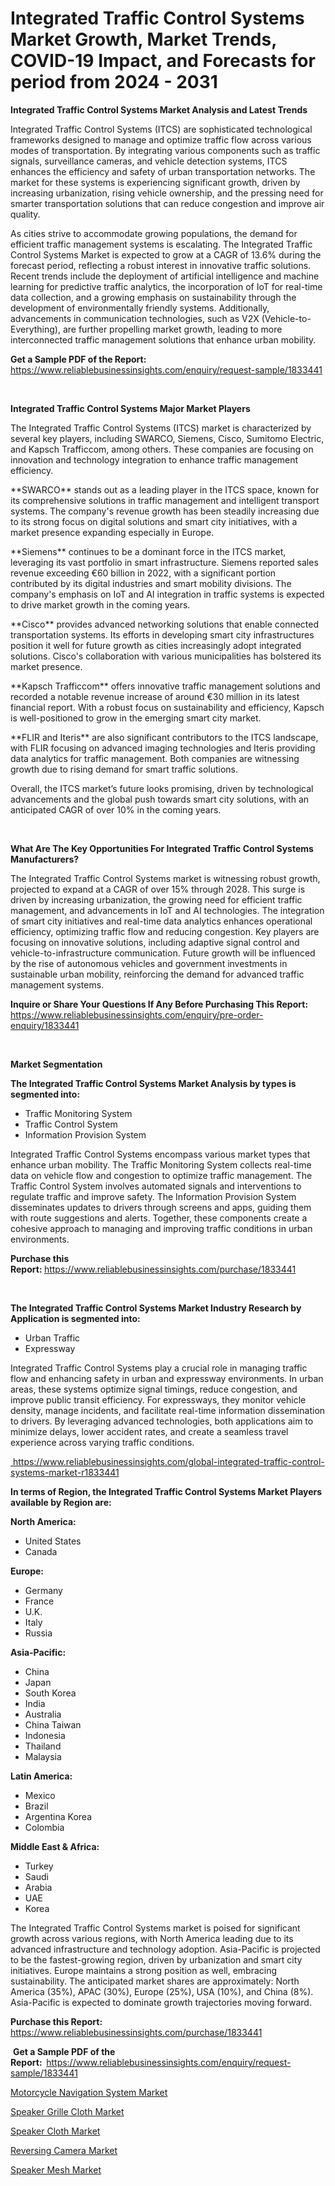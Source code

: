 <p><h1>Integrated Traffic Control Systems Market Growth, Market Trends, COVID-19 Impact, and Forecasts for period from 2024 - 2031</h1></p><p><strong>Integrated Traffic Control Systems Market Analysis and Latest Trends</strong></p>
<p><p>Integrated Traffic Control Systems (ITCS) are sophisticated technological frameworks designed to manage and optimize traffic flow across various modes of transportation. By integrating various components such as traffic signals, surveillance cameras, and vehicle detection systems, ITCS enhances the efficiency and safety of urban transportation networks. The market for these systems is experiencing significant growth, driven by increasing urbanization, rising vehicle ownership, and the pressing need for smarter transportation solutions that can reduce congestion and improve air quality.</p><p>As cities strive to accommodate growing populations, the demand for efficient traffic management systems is escalating. The Integrated Traffic Control Systems Market is expected to grow at a CAGR of 13.6% during the forecast period, reflecting a robust interest in innovative traffic solutions. Recent trends include the deployment of artificial intelligence and machine learning for predictive traffic analytics, the incorporation of IoT for real-time data collection, and a growing emphasis on sustainability through the development of environmentally friendly systems. Additionally, advancements in communication technologies, such as V2X (Vehicle-to-Everything), are further propelling market growth, leading to more interconnected traffic management solutions that enhance urban mobility.</p></p>
<p><strong>Get a Sample PDF of the Report:&nbsp;</strong> <a href="https://www.reliablebusinessinsights.com/enquiry/request-sample/1833441?utm_campaign=1611&utm_medium=2&utm_source=Github&utm_content=ia&utm_term=17102024&utm_id=integrated-traffic-control-systems">https://www.reliablebusinessinsights.com/enquiry/request-sample/1833441</a></p>
<p>&nbsp;</p>
<p><strong>Integrated Traffic Control Systems Major Market Players</strong></p>
<p><p>The Integrated Traffic Control Systems (ITCS) market is characterized by several key players, including SWARCO, Siemens, Cisco, Sumitomo Electric, and Kapsch Trafficcom, among others. These companies are focusing on innovation and technology integration to enhance traffic management efficiency.</p><p>**SWARCO** stands out as a leading player in the ITCS space, known for its comprehensive solutions in traffic management and intelligent transport systems. The company's revenue growth has been steadily increasing due to its strong focus on digital solutions and smart city initiatives, with a market presence expanding especially in Europe.</p><p>**Siemens** continues to be a dominant force in the ITCS market, leveraging its vast portfolio in smart infrastructure. Siemens reported sales revenue exceeding €60 billion in 2022, with a significant portion contributed by its digital industries and smart mobility divisions. The company's emphasis on IoT and AI integration in traffic systems is expected to drive market growth in the coming years.</p><p>**Cisco** provides advanced networking solutions that enable connected transportation systems. Its efforts in developing smart city infrastructures position it well for future growth as cities increasingly adopt integrated solutions. Cisco's collaboration with various municipalities has bolstered its market presence.</p><p>**Kapsch Trafficcom** offers innovative traffic management solutions and recorded a notable revenue increase of around €30 million in its latest financial report. With a robust focus on sustainability and efficiency, Kapsch is well-positioned to grow in the emerging smart city market.</p><p>**FLIR and Iteris** are also significant contributors to the ITCS landscape, with FLIR focusing on advanced imaging technologies and Iteris providing data analytics for traffic management. Both companies are witnessing growth due to rising demand for smart traffic solutions.</p><p>Overall, the ITCS market’s future looks promising, driven by technological advancements and the global push towards smart city solutions, with an anticipated CAGR of over 10% in the coming years.</p></p>
<p>&nbsp;</p>
<p><strong>What Are The Key Opportunities For Integrated Traffic Control Systems Manufacturers?</strong></p>
<p><p>The Integrated Traffic Control Systems market is witnessing robust growth, projected to expand at a CAGR of over 15% through 2028. This surge is driven by increasing urbanization, the growing need for efficient traffic management, and advancements in IoT and AI technologies. The integration of smart city initiatives and real-time data analytics enhances operational efficiency, optimizing traffic flow and reducing congestion. Key players are focusing on innovative solutions, including adaptive signal control and vehicle-to-infrastructure communication. Future growth will be influenced by the rise of autonomous vehicles and government investments in sustainable urban mobility, reinforcing the demand for advanced traffic management systems.</p></p>
<p><strong>Inquire or Share Your Questions If Any Before Purchasing This Report:</strong> <a href="https://www.reliablebusinessinsights.com/enquiry/pre-order-enquiry/1833441?utm_campaign=1611&utm_medium=2&utm_source=Github&utm_content=ia&utm_term=17102024&utm_id=integrated-traffic-control-systems">https://www.reliablebusinessinsights.com/enquiry/pre-order-enquiry/1833441</a></p>
<p>&nbsp;</p>
<p><strong>Market Segmentation</strong></p>
<p><strong>The Integrated Traffic Control Systems Market Analysis by types is segmented into:</strong></p>
<p><ul><li>Traffic Monitoring System</li><li>Traffic Control System</li><li>Information Provision System</li></ul></p>
<p><p>Integrated Traffic Control Systems encompass various market types that enhance urban mobility. The Traffic Monitoring System collects real-time data on vehicle flow and congestion to optimize traffic management. The Traffic Control System involves automated signals and interventions to regulate traffic and improve safety. The Information Provision System disseminates updates to drivers through screens and apps, guiding them with route suggestions and alerts. Together, these components create a cohesive approach to managing and improving traffic conditions in urban environments.</p></p>
<p><strong>Purchase this Report:&nbsp;</strong><a href="https://www.reliablebusinessinsights.com/purchase/1833441?utm_campaign=1611&utm_medium=2&utm_source=Github&utm_content=ia&utm_term=17102024&utm_id=integrated-traffic-control-systems">https://www.reliablebusinessinsights.com/purchase/1833441</a></p>
<p>&nbsp;</p>
<p><strong>The Integrated Traffic Control Systems Market Industry Research by Application is segmented into:</strong></p>
<p><ul><li>Urban Traffic</li><li>Expressway</li></ul></p>
<p><p>Integrated Traffic Control Systems play a crucial role in managing traffic flow and enhancing safety in urban and expressway environments. In urban areas, these systems optimize signal timings, reduce congestion, and improve public transit efficiency. For expressways, they monitor vehicle density, manage incidents, and facilitate real-time information dissemination to drivers. By leveraging advanced technologies, both applications aim to minimize delays, lower accident rates, and create a seamless travel experience across varying traffic conditions.</p></p>
<p><a href="https://www.reliablebusinessinsights.com/global-integrated-traffic-control-systems-market-r1833441?utm_campaign=1611&utm_medium=2&utm_source=Github&utm_content=ia&utm_term=17102024&utm_id=integrated-traffic-control-systems">&nbsp;https://www.reliablebusinessinsights.com/global-integrated-traffic-control-systems-market-r1833441</a></p>
<p><strong>In terms of Region, the Integrated Traffic Control Systems Market Players available by Region are:</strong></p>
<p>
    <p> <strong> North America: </strong>
        <ul>
            <li>United States</li>
            <li>Canada</li>
        </ul>
        </p> 
    <p> <strong> Europe: </strong>
        <ul>
            <li>Germany</li>
            <li>France</li>
            <li>U.K.</li>
            <li>Italy</li>
            <li>Russia</li>
        </ul>
        </p> 
    <p> <strong> Asia-Pacific: </strong>
        <ul>
            <li>China</li>
            <li>Japan</li>
            <li>South Korea</li>
            <li>India</li>
            <li>Australia</li>
            <li>China Taiwan</li>
            <li>Indonesia</li>
            <li>Thailand</li>
            <li>Malaysia</li>
        </ul>
        </p> 
    <p> <strong> Latin America: </strong>
        <ul>
            <li>Mexico</li>
            <li>Brazil</li>
            <li>Argentina Korea</li>
            <li>Colombia</li>
        </ul>
        </p> 
    <p> <strong> Middle East & Africa: </strong>
        <ul>
            <li>Turkey</li>
            <li>Saudi</li>
            <li>Arabia</li>
            <li>UAE</li>
            <li>Korea</li>
        </ul>
    </p>
    </p>
<p><p>The Integrated Traffic Control Systems market is poised for significant growth across various regions, with North America leading due to its advanced infrastructure and technology adoption. Asia-Pacific is projected to be the fastest-growing region, driven by urbanization and smart city initiatives. Europe maintains a strong position as well, embracing sustainability. The anticipated market shares are approximately: North America (35%), APAC (30%), Europe (25%), USA (10%), and China (8%). Asia-Pacific is expected to dominate growth trajectories moving forward.</p></p>
<p><strong>Purchase this Report: </strong><a href="https://www.reliablebusinessinsights.com/purchase/1833441?utm_campaign=1611&utm_medium=2&utm_source=Github&utm_content=ia&utm_term=17102024&utm_id=integrated-traffic-control-systems">https://www.reliablebusinessinsights.com/purchase/1833441</a></p>
<p>&nbsp;<strong>Get a Sample PDF of the Report:&nbsp;&nbsp;</strong><a href="https://www.reliablebusinessinsights.com/enquiry/request-sample/1833441?utm_campaign=1611&utm_medium=2&utm_source=Github&utm_content=ia&utm_term=17102024&utm_id=integrated-traffic-control-systems">https://www.reliablebusinessinsights.com/enquiry/request-sample/1833441</a></p>
<p><strong></strong></p>
<p><p><a href="https://www.linkedin.com/pulse/strategic-market-insights-navigating-global-motorcycle-rso1f?utm_campaign=1611&utm_medium=2&utm_source=Github&utm_content=ia&utm_term=17102024&utm_id=integrated-traffic-control-systems">Motorcycle Navigation System Market</a></p><p><a href="https://www.linkedin.com/pulse/speaker-grille-cloth-spectrum-usage-patterns-sector-evolution-idsbe?utm_campaign=1611&utm_medium=2&utm_source=Github&utm_content=ia&utm_term=17102024&utm_id=integrated-traffic-control-systems">Speaker Grille Cloth Market</a></p><p><a href="https://www.linkedin.com/pulse/speaker-cloth-market-trends-strategic-insights-2024--mar1e?utm_campaign=1611&utm_medium=2&utm_source=Github&utm_content=ia&utm_term=17102024&utm_id=integrated-traffic-control-systems">Speaker Cloth Market</a></p><p><a href="https://www.linkedin.com/pulse/influencing-factors-reversing-camera-market-insights-growth-acssf?utm_campaign=1611&utm_medium=2&utm_source=Github&utm_content=ia&utm_term=17102024&utm_id=integrated-traffic-control-systems">Reversing Camera Market</a></p><p><a href="https://www.linkedin.com/pulse/speaker-mesh-market-growth-segmentation-regional-analysis-sraye?utm_campaign=1611&utm_medium=2&utm_source=Github&utm_content=ia&utm_term=17102024&utm_id=integrated-traffic-control-systems">Speaker Mesh Market</a></p></p>